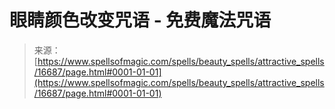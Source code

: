 <!--yml

category: 未分类

date: 2024-06-12 18:57:18

-->

# 眼睛颜色改变咒语 - 免费魔法咒语

> 来源：[https://www.spellsofmagic.com/spells/beauty_spells/attractive_spells/16687/page.html#0001-01-01](https://www.spellsofmagic.com/spells/beauty_spells/attractive_spells/16687/page.html#0001-01-01)
